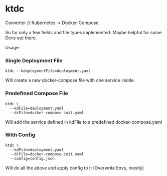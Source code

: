 # ktdc

Converter // Kubernetes -> Docker-Compose

So far only a few fields and file types implemented.
Maybe helpful for some Devs out there.


Usage:

### Single Deployment File
```
ktdc --kdeploymentFile=deployment.yaml
```
Will create a new docker-compose file with one service inside.

### Predefined Compose File
```
ktdc \
  --kdFile=deployment.yaml
  --dcFile=docker-compose-init.yaml
```
Will add the service defined in kdFile to a predefined docker-compose.yaml

### With Config
```
ktdc \
  --kdFile=deployment.yaml
  --dcFile=docker-compose-init.yaml
  --config=config.json
```
Will do all the above and apply config to it
(Overwrite Envs, mostly)

